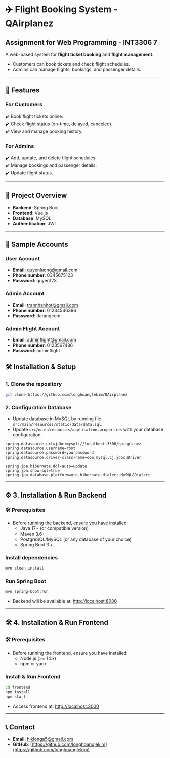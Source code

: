 # ✈️ Flight Booking System - QAirplanez

## Assignment for Web Programming - INT3306 7

A web-based system for **flight ticket booking** and **flight management**.
- Customers can book tickets and check flight schedules.
- Admins can manage flights, bookings, and passenger details.

---

## 📌 Features

### For Customers
✔️ Book flight tickets online.  
✔️ Check flight status (on-time, delayed, canceled).  
✔️ View and manage booking history.

### For Admins
✔️ Add, update, and delete flight schedules.  
✔️ Manage bookings and passenger details.  
✔️ Update flight status.

---

## 🏰️ Project Overview

- **Backend**: Spring Boot
- **Frontend**: Vue.js
- **Database**: MySQL
- **Authentication**: JWT

---

## 🔑 Sample Accounts

### User Account
- **Email**: quyenluong@gmail.com
- **Phone number**: 0345675123
- **Password**: quyen123

### Admin Account
- **Email**: trannhanhot@gmail.com
- **Phone number**: 01234546396
- **Password**: darangcom

### Admin Flight Account
- **Email**: adminflight@gmail.com
- **Phone number**: 0123567486
- **Password**: adminflight

## 🛠️ Installation & Setup

### 1. Clone the repository
```bash
git clone https://github.com/longhoanglekim/QAirplanez
```

### 2. Configuration Database
- Update database in MySQL by running file `src/main/resources/static/data/data.sql`.
- Update `src/main/resources/application.properties` with your database configuration:
```properties
spring.datasource.url=jdbc:mysql://localhost:3306/qairplanez
spring.datasource.username=root
spring.datasource.password=yourpassword
spring.datasource.driver-class-name=com.mysql.cj.jdbc.Driver

spring.jpa.hibernate.ddl-auto=update
spring.jpa.show-sql=true
spring.jpa.database-platform=org.hibernate.dialect.MySQL8Dialect
```

---

## ⚙️ 3. Installation & Run Backend

### 🛠️ Prerequisites
- Before running the backend, ensure you have installed:
  - Java 17+ (or compatible version)
  - Maven 3.6+
  - PostgreSQL/MySQL (or any database of your choice)
  - Spring Boot 3.x

### Install dependencies
```bash
mvn clean install
```

### Run Spring Boot
```bash
mvn spring-boot:run
```
- Backend will be available at: [http://localhost:8080](http://localhost:8080)

---

## 🛠️ 4. Installation & Run Frontend

### 🛠️ Prerequisites
- Before running the frontend, ensure you have installed:
  - Node.js (>= 14.x)
  - npm or yarn

### Install & Run Frontend
```bash
cd frontend
npm install
npm start
```
- Access frontend at: [http://localhost:3000](http://localhost:3000)

---

## 📞 Contact
- **Email**: hlklonga5@gmail.com
- **GitHub**: [https://github.com/longhoanglekim](https://github.com/longhoanglekim)  
